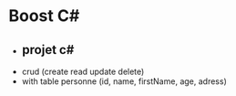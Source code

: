 # Boost C#
- ## projet c#
- crud (create read update delete)
- with table personne (id, name, firstName, age, adress)
